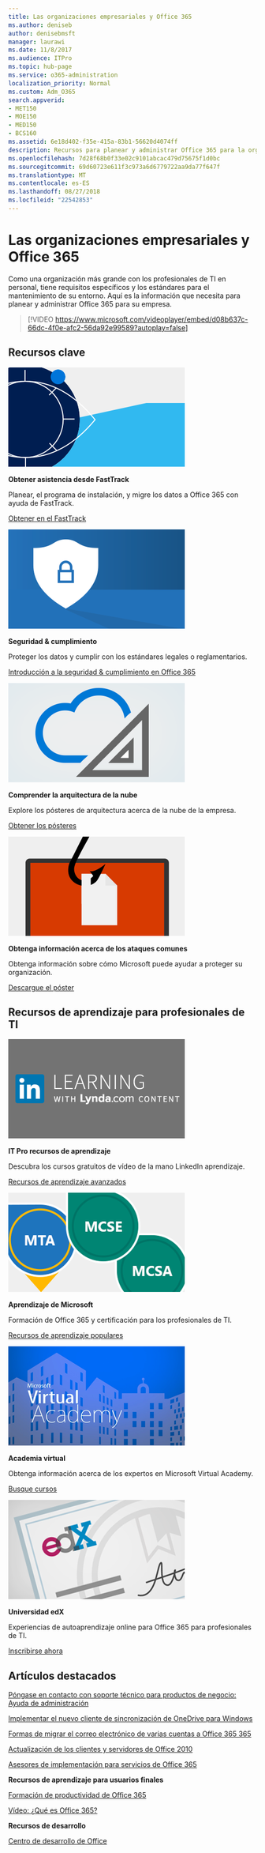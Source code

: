 ```yaml
---
title: Las organizaciones empresariales y Office 365
ms.author: deniseb
author: denisebmsft
manager: laurawi
ms.date: 11/8/2017
ms.audience: ITPro
ms.topic: hub-page
ms.service: o365-administration
localization_priority: Normal
ms.custom: Adm_O365
search.appverid:
- MET150
- MOE150
- MED150
- BCS160
ms.assetid: 6e18d402-f35e-415a-83b1-56620d4074ff
description: Recursos para planear y administrar Office 365 para la organización de la empresa.
ms.openlocfilehash: 7d28f68b0f33e02c9101abcac479d75675f1d0bc
ms.sourcegitcommit: 69d60723e611f3c973a6d6779722aa9da77f647f
ms.translationtype: MT
ms.contentlocale: es-ES
ms.lasthandoff: 08/27/2018
ms.locfileid: "22542853"
---
```

# <a name="enterprise-organizations-and-office-365"></a>Las organizaciones empresariales y Office 365

Como una organización más grande con los profesionales de TI en personal, tiene requisitos específicos y los estándares para el mantenimiento de su entorno. Aquí es la información que necesita para planear y administrar Office 365 para su empresa.
  

> [!VIDEO https://www.microsoft.com/videoplayer/embed/d08b637c-66dc-4f0e-afc2-56da92e99589?autoplay=false]
  
## <a name="key-resources"></a>Recursos clave

![FastTrack - símbolo de ojos de previsión](media/263443cf-d8bd-460b-ac46-a08323551f3f.png)
  
 **Obtener asistencia desde FastTrack**
  
Planear, el programa de instalación, y migre los datos a Office 365 con ayuda de FastTrack.
  
[Obtener en el FastTrack](https://go.microsoft.com/fwlink/?linkid=238431)
  
![Símbolos de seguridad y cumplimiento de normas](media/f96c2cdf-d151-4f44-bb11-20bb7f366a21.png)
  
 **Seguridad &amp; cumplimiento**
  
Proteger los datos y cumplir con los estándares legales o reglamentarios.
  
[Introducción a la seguridad &amp; cumplimiento en Office 365](https://support.office.com/article/dcb83b2c-ac66-4ced-925d-50eb9698a0b2)
  
![En la nube y arquitectura de símbolos](media/2850ac8d-4c99-4825-869e-83724c4ef54e.png)
  
 **Comprender la arquitectura de la nube**
  
Explore los pósteres de arquitectura acerca de la nube de la empresa.
  
[Obtener los pósteres](https://aka.ms/cloudarch)
  
[![Un enlace de peces de fallos un documento en una pantalla (ataques de suplantación de identidad)](media/dc32a996-623a-400c-9b7a-ed1b89a56948.png)](https://aka.ms/commonattacks)
  
 **Obtenga información acerca de los ataques comunes**
  
Obtenga información sobre cómo Microsoft puede ayudar a proteger su organización.
  
[Descargue el póster](https://aka.ms/commonattacks)
  
## <a name="training-for-it-pros"></a>Recursos de aprendizaje para profesionales de TI

![IT Pro formación de aprendizaje de LinkedIn](media/b951eac7-9d99-42b5-86a3-3058a6445077.png)
  
 **IT Pro recursos de aprendizaje**
  
Descubra los cursos gratuitos de vídeo de la mano LinkedIn aprendizaje.
  
[Recursos de aprendizaje avanzados](https://support.office.com/article/68cc9b95-0bdc-491e-a81f-ee70b3ec63c5.aspx)
  
![Certificaciones de Microsoft Learning: MTA, MCSE, MCSA](media/8eab3b6a-5aff-423c-9c57-fd078fdebca8.png)
  
 **Aprendizaje de Microsoft**
  
Formación de Office 365 y certificación para los profesionales de TI.
  
[Recursos de aprendizaje populares](https://go.microsoft.com/fwlink/?linkid=826247)
  
![Microsoft Virtual Academy](media/1bced083-acd6-4705-9f22-22009166a5d7.png)
  
 **Academia virtual**
  
Obtenga información acerca de los expertos en Microsoft Virtual Academy.
  
[Busque cursos](https://go.microsoft.com/fwlink/?linkid=826248)
  
![certificado edX universitario](media/c52ff863-94fa-4d6e-b91f-f9057956a7b0.png)
  
 **Universidad edX**
  
Experiencias de autoaprendizaje online para Office 365 para profesionales de TI.
  
[Inscribirse ahora](https://go.microsoft.com/fwlink/?linkid=852994)
  
## <a name="featured-articles"></a>Artículos destacados

[Póngase en contacto con soporte técnico para productos de negocio: Ayuda de administración](https://support.office.com/article/32a17ca7-6fa0-4870-8a8d-e25ba4ccfd4b)
  
[Implementar el nuevo cliente de sincronización de OneDrive para Windows](https://support.office.com/article/3f3a511c-30c6-404a-98bf-76f95c519668)
  
[Formas de migrar el correo electrónico de varias cuentas a Office 365 365](https://support.office.com/article/0a4913fe-60fb-498f-9155-a86516418842)
  
[Actualización de los clientes y servidores de Office 2010](upgrade-from-office-2010-servers-and-products.md)
  
[Asesores de implementación para servicios de Office 365](deployment-advisors-for-office-365.md)
  
 **Recursos de aprendizaje para usuarios finales**
  
[Formación de productividad de Office 365](https://support.office.com/article/af07cb6b-980d-4f33-8599-322582767408)
  
[Vídeo: ¿Qué es Office 365?](https://support.office.com/article/847caf12-2589-452c-8aca-1c009797678b)
  
 **Recursos de desarrollo**
  
[Centro de desarrollo de Office](https://go.microsoft.com/fwlink/?linkid=615418)
  

